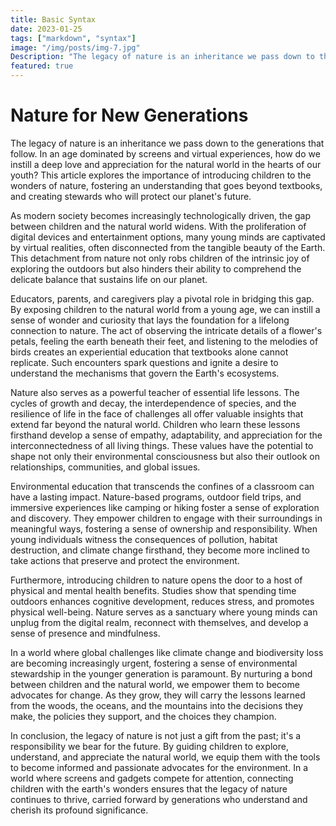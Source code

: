 ```yaml
---
title: Basic Syntax
date: 2023-01-25
tags: ["markdown", "syntax"]
image: "/img/posts/img-7.jpg"
Description: "The legacy of nature is an inheritance we pass down to the generations that follow. In an age dominated by screens and virtual experiences, how do we instill a deep love and appreciation for the natural world in the hearts of our youth? This article explores the importance of introducing children to the wonders of nature, fostering an understanding that goes beyond textbooks and creating stewards who will protect our planet's future."
featured: true
---
```


# Nature for New Generations

The legacy of nature is an inheritance we pass down to the generations that follow. In an age dominated by screens and virtual experiences, how do we instill a deep love and appreciation for the natural world in the hearts of our youth? This article explores the importance of introducing children to the wonders of nature, fostering an understanding that goes beyond textbooks, and creating stewards who will protect our planet's future.

As modern society becomes increasingly technologically driven, the gap between children and the natural world widens. With the proliferation of digital devices and entertainment options, many young minds are captivated by virtual realities, often disconnected from the tangible beauty of the Earth. This detachment from nature not only robs children of the intrinsic joy of exploring the outdoors but also hinders their ability to comprehend the delicate balance that sustains life on our planet.

Educators, parents, and caregivers play a pivotal role in bridging this gap. By exposing children to the natural world from a young age, we can instill a sense of wonder and curiosity that lays the foundation for a lifelong connection to nature. The act of observing the intricate details of a flower's petals, feeling the earth beneath their feet, and listening to the melodies of birds creates an experiential education that textbooks alone cannot replicate. Such encounters spark questions and ignite a desire to understand the mechanisms that govern the Earth's ecosystems.

Nature also serves as a powerful teacher of essential life lessons. The cycles of growth and decay, the interdependence of species, and the resilience of life in the face of challenges all offer valuable insights that extend far beyond the natural world. Children who learn these lessons firsthand develop a sense of empathy, adaptability, and appreciation for the interconnectedness of all living things. These values have the potential to shape not only their environmental consciousness but also their outlook on relationships, communities, and global issues.

Environmental education that transcends the confines of a classroom can have a lasting impact. Nature-based programs, outdoor field trips, and immersive experiences like camping or hiking foster a sense of exploration and discovery. They empower children to engage with their surroundings in meaningful ways, fostering a sense of ownership and responsibility. When young individuals witness the consequences of pollution, habitat destruction, and climate change firsthand, they become more inclined to take actions that preserve and protect the environment.

Furthermore, introducing children to nature opens the door to a host of physical and mental health benefits. Studies show that spending time outdoors enhances cognitive development, reduces stress, and promotes physical well-being. Nature serves as a sanctuary where young minds can unplug from the digital realm, reconnect with themselves, and develop a sense of presence and mindfulness.

In a world where global challenges like climate change and biodiversity loss are becoming increasingly urgent, fostering a sense of environmental stewardship in the younger generation is paramount. By nurturing a bond between children and the natural world, we empower them to become advocates for change. As they grow, they will carry the lessons learned from the woods, the oceans, and the mountains into the decisions they make, the policies they support, and the choices they champion.

In conclusion, the legacy of nature is not just a gift from the past; it's a responsibility we bear for the future. By guiding children to explore, understand, and appreciate the natural world, we equip them with the tools to become informed and passionate advocates for the environment. In a world where screens and gadgets compete for attention, connecting children with the earth's wonders ensures that the legacy of nature continues to thrive, carried forward by generations who understand and cherish its profound significance.